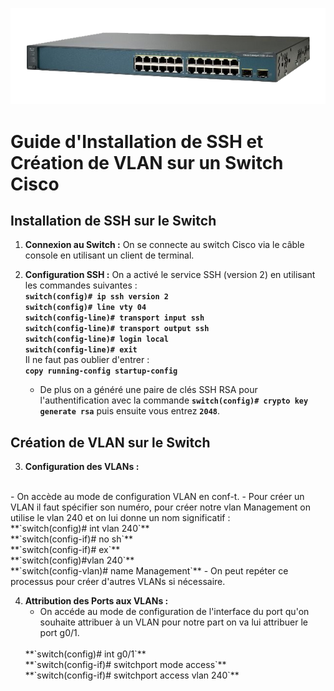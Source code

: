 ![Catalyst 3560](catalyst.png )
# Guide d'Installation de SSH et Création de VLAN sur un Switch Cisco


## Installation de SSH sur le Switch

1. **Connexion au Switch :** On se connecte au switch Cisco via le câble console en utilisant un client de terminal.

2. **Configuration SSH :**
    On a activé le service SSH (version 2) en utilisant les commandes suivantes :
   </br>
    **`switch(config)# ip ssh version 2`** 
   </br>
   **`switch(config)# line vty 04`**
   </br>
   **`switch(config-line)# transport input ssh`**
   </br>
   **`switch(config-line)# transport output ssh`**
   </br>
   **`switch(config-line)# login local`**
   </br>
   **`switch(config-line)# exit`**
   </br>
   Il ne faut pas oublier d'entrer :
   </br>
   **`copy running-config startup-config`**
   </br>

   - De plus on a généré une paire de clés SSH RSA pour l'authentification avec la commande **`switch(config)# crypto key generate rsa`** puis ensuite vous entrez **`2048`**.

## Création de VLAN sur le Switch

3. **Configuration des VLANs :**
</br>
   - On accède au mode de configuration VLAN en conf-t.
   - Pour créer un VLAN il faut spécifier son numéro, pour créer notre vlan Management on utilise le vlan 240 et on lui donne un nom significatif : 
   </br>
    **`switch(config)# int vlan 240`**
    </br>
    **`switch(config-if)# no sh`**
    </br>
    **`switch(config-if)# ex`**
    </br>
    **`switch(config)#vlan 240`**
    </br>
    **`switch(config-vlan)# name Management`**
   - On peut repéter ce processus pour créer d'autres VLANs si nécessaire.

4. **Attribution des Ports aux VLANs :**
   - On accéde au mode de configuration de l'interface du port qu'on souhaite attribuer à un VLAN pour notre part on va lui attribuer le port g0/1.
   </br>
   **`switch(config)# int g0/1`**
   </br>
   **`switch(config-if)# switchport mode access`**
   </br>
   **`switch(config-if)# switchport access vlan 240`**


